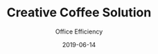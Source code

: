 ---
title: Creative Coffee Solution
subtitle: Office Efficiency
layout: default
modal-id: 2
date: 2019-06-14
img: coffeesolution.png
thumbnail: coffeesolution-thumbnail.png
alt: image-alt
project-date: June 2019
description: Due to office coffee not being stellar, I bought into a coffee subscription and a Kalita Wave to try pour over. However, I like to keep my desk uncluttered and between the few coffee bags and equipment, it started to creep into my working space. After a few weeks, I decided on a magnetic spice rack that fit the coffee bags perfectly, so that I can attach it to the side of my work drawer. I then found a magnetic hook to hang my Kalita wave and I know this is not a huge success in my career, but I am super proud of this solution. 

---